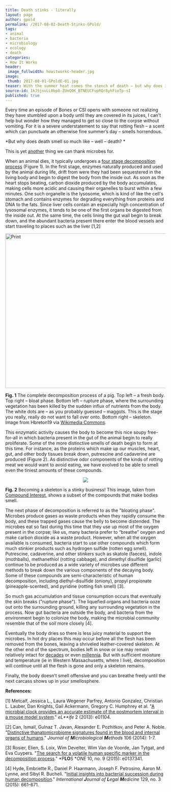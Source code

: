 ```yaml
---
title: Death stinks - literally
layout: page
author: gpold
permalink: /2017-08-02-Death-Stinks-GPold/
tags:
- animal
- bacteria
- microbiology
- ecology
- death
categories:
- How It Works
header:
 image_fullwidth: howitworks-header.jpg
image:
 thumb: 2017-08-01-GPoldE-01.jpg
teaser: With the summer heat comes the stench of death – but why does it smell so bad?
source-id: 1kJSjsuLL0bp8-ZUnQ0K_BTNEUCFupRQr8yhFioTp-sI
published: true
---
```

Every time an episode of Bones or CSI opens with someone not realizing they have stumbled upon a body until they are covered in its juices, I can't help but wonder how they managed to get so close to the corpse without vomiting. For it is a severe understatement to say that rotting flesh – a scent which can punctuate an otherwise fine summer’s day – smells horrendous. 

*But why does death smell so much like – well – death? *

This is yet [another](http://thatslifesci.com.s3-website-us-east-1.amazonaws.com/2016-11-01-Employee-of-the-Month-Hire-a-Microbe-to-Do-Your-Work-Melzer/) thing we can thank microbes for.

When an animal dies, it typically undergoes a [four stage decomposition process](https://youtu.be/OFJrow7yaec) (Figure 1). In the first stage, enzymes naturally produced and used by the animal during life, drift from were they had been sequestered in the living body and begin to digest the body from the inside out. As soon as the heart stops beating, carbon dioxide produced by the body accumulates, making cells more acidic and causing their organelles to burst within a few minutes. One such organelle is the lysosome, which is kind of like the cell's stomach and contains enzymes for degrading everything from proteins and DNA to the fats. Since liver cells contain an especially high concentration of lysosomal enzymes, it tends to be one of the first organs be digested from the inside out. At the same time, the cells lining the gut wall begin to break down, and the abundant bacteria present there enter the blood vessels and start traveling to places such as the liver [1,2] 

<a data-flickr-embed="true"  href="https://www.flickr.com/photos/139839751@N06/36155093802/in/dateposted-friend/" title="Print"><img src="https://farm5.staticflickr.com/4342/36155093802_dbf2fbc514_z.jpg" width="640" height="485" alt="Print"></a><script async src="//embedr.flickr.com/assets/client-code.js" charset="utf-8"></script>

****Fig. ****1******** The complete decomposition process of a pig. Top left – a fresh body. Top right – bloat phase. Bottom left – rupture phase, where the surrounding vegetation has been killed by the sudden influx of nutrients from the body. The white dots are – as you probably guessed – maggots. This is the stage you really, really do not want to fall over onto. Bottom right – skeleton. Image from Hbreton19 via [Wikimedia Commons](https://upload.wikimedia.org/wikipedia/commons/c/ce/Example_of_a_pig_carcass_in_the_active_decay_stage_of_decomposition.jpg).  

This enzymatic activity causes the body to become this nice soupy free-for-all in which bacteria present in the gut of the animal begin to really proliferate. Some of the more distinctive smells of death begin to form at this time. For instance, as the proteins which make up our muscles, heart, gut, and other body tissues break down, putrescine and cadaverine are produced (Figure 2). As distinctive odor components of the kinds of rotting meat we would want to avoid eating, we have evolved to be able to smell even the tiniest amounts of these compounds.

<div style="text-align:center"><img src ="http://www.compoundchem.com/wp-content/uploads/2014/10/The-Chemistry-of-the-Smell-of-Death.png"/></div>

****Fig. 2**** Becoming a skeleton is a stinky business! This image, taken from [Compound Interest](http://www.compoundchem.com/wp-content/uploads/2014/10/The-Chemistry-of-the-Smell-of-Death.png), shows a subset of the compounds that make bodies smell.

The next phase of decomposition is referred to as the "bloating phase". Microbes produce gases as waste products when they rapidly consume the body, and these trapped gases cause the belly to become distended. The microbes eat so fast during this time that they use up most of the oxygen present in the corpse; like us, many bacteria prefer to “breathe” oxygen and make carbon dioxide as a waste product. However, when all the oxygen available is consumed, bacteria start to use other compounds which form much stinkier products such as hydrogen sulfide (rotten egg smell). Putrescine, cadaverine, and other stinkers such as skatole (faeces), indole (mothballs), methanethiol (rotting cabbage), and dimethyl disulfide (garlic) continue to be produced as a wide variety of microbes use different methods to break down the various components of the decaying body. Some of these compounds are semi-characteristic of human decomposition, including diethyl-disulfide (oniony), propyl propionate (pineapple-scented), and pyridine (rotting fish smell) [3]. 

So much gas accumulation and tissue consumption occurs that eventually the skin breaks ("rupture phase"). The liquefied organs and bacteria ooze out onto the surrounding ground, killing any surrounding vegetation in the process. Now gut bacteria are outside the body, and bacteria from the environment begin to colonize the body, making the microbial community resemble that of the soil more closely [4]. 

Eventually the body dries so there is less juicy material to support the microbes. In hot dry places this may occur before all the flesh has been removed from the bones, leaving a shriveled leather-covered skeleton. At the other end of the spectrum, bodies left in snow or ice may remain relatively intact for [decades](http://www.nytimes.com/1998/08/21/world/in-the-norwegian-permafrost-a-new-hunt-for-the-deadly-1918-flu-virus.html) or even [millennia](https://en.wikipedia.org/wiki/%C3%96tzi). But with sufficient moisture and temperature (ie in Western Massachusetts, where I live), decomposition will continue until all the flesh is gone and only a skeleton remains. 

Finally, the body doesn't smell offensive and you can breathe freely until the next carcass shows up in your smellosphere.

**References:**

 [1] Metcalf, Jessica L., Laura Wegener Parfrey, Antonio Gonzalez, Christian L. Lauber, Dan Knights, Gail Ackermann, Gregory C. Humphrey et al. "[A microbial clock provides an accurate estimate of the postmortem interval in a mouse model system](https://elifesciences.org/articles/01104)." *eL**ife* 2 (2013): e01104.

[2] Can, Ismail, Gulnaz T. Javan, Alexander E. Pozhitkov, and Peter A. Noble. "[Distinctive thanatomicrobiome signatures found in the blood and internal organs of humans](https://www.researchgate.net/publication/264502497_Distinctive_thanatomicrobiome_signatures_found_in_the_blood_and_internal_organs_of_humans)." *Journal of **M**icrobiological **M**ethods* 106 (2014): 1-7.

[3] Rosier, Elien, S. Loix, Wim Develter, Wim Van de Voorde, Jan Tytgat, and Eva Cuypers. "[The search for a volatile human specific marker in the decomposition process](http://journals.plos.org/plosone/article?id=10.1371/journal.pone.0137341)." *P**LO**S **ONE* 10, no. 9 (2015): e0137341.

[4] Hyde, Embriette R., Daniel P. Haarmann, Joseph F. Petrosino, Aaron M. Lynne, and Sibyl R. Bucheli. "[Initial insights into bacterial succession during human decomposition](https://www.researchgate.net/publication/268877024_Initial_insights_into_bacterial_succession_during_human_decomposition)." *International **J**ournal of **L**egal **M**edicine* 129, no. 3 (2015): 661-671.

